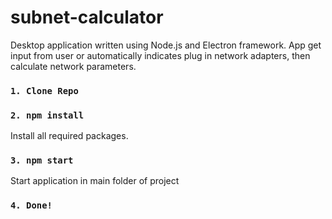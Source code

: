 # subnet-calculator
Desktop application written using Node.js and Electron framework. App get input from user or automatically indicates plug in network adapters, then calculate network parameters.
### `1. Clone Repo`
### `2. npm install`
Install all required packages.
### `3. npm start`
Start application in main folder of project
### `4. Done!`
